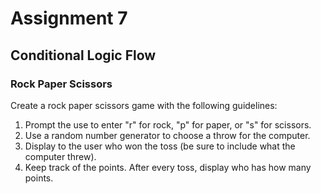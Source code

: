 # Assignment 7
## Conditional Logic Flow

### Rock Paper Scissors
Create a rock paper scissors game with the following guidelines:
1. Prompt the use to enter "r" for rock, "p" for paper, or "s" for scissors.
2. Use a random number generator to choose a throw for the computer.
3. Display to the user who won the toss (be sure to include what the computer threw).
4. Keep track of the points. After every toss, display who has how many points.